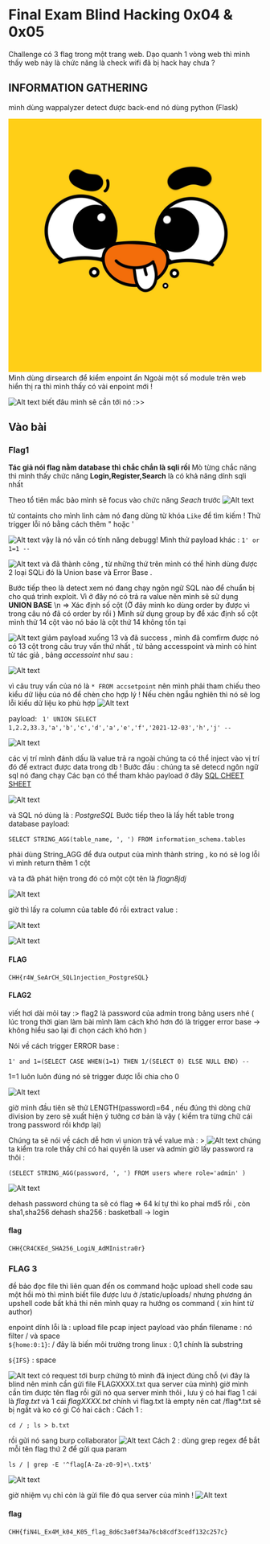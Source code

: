 # Final Exam Blind Hacking 0x04 & 0x05
Challenge có 3 flag trong một trang web.
Dạo quanh 1 vòng web thì mình thấy web này là chức năng là check wifi đã bị hack hay chưa  ? 
## INFORMATION GATHERING 
 mình dùng wappalyzer detect được back-end nó dùng python (Flask)
 
 ![Alt text](image.png)
 Mình dùng dirsearch để kiểm enpoint ẩn 
 Ngoài một số module trên web hiển thị ra thì mình thấy có vài enpoint mới ! 
 
 ![Alt text](image-1.png)
 biết đâu mình sẽ cần tới nó :>> 

## Vào bài 

### Flag1
 **Tác giả nói flag nằm database thì chắc chắn là sqli rồi**
 Mò từng chắc năng thì mình thấy chức năng **Login,Register,Search** là có khả năng dính sqli nhất 

Theo tổ tiên mắc bảo mình sẽ focus vào chức năng *Seach* trước 
![Alt text](image-2.png)

từ containts cho mình linh cảm nó đang dùng từ khóa ```Like``` để tìm kiếm ! 
Thử trigger lỗi nó bằng cách thêm "  hoặc ' 

![Alt text](image-3.png)
vậy là nó vẫn có tính năng debugg! 
Mình thử payload khác : 
```1' or 1=1 --```

![Alt text](image-4.png)
và đã thành công , từ những thứ trên mình có thể hình dùng được 2 loại SQLi 
đó là Union base và Error Base .

Bước tiếp theo là detect xem nó đang chạy ngôn ngữ SQL nào để chuẩn bị cho quá trình exploit.
Vì ở đây nó có trả ra value nên mình sẽ sử dụng **UNION BASE** \n
=> Xác định số cột (Ở đây mình ko dùng order by được vì trong câu nó đã có order by rồi )
Mình sử dụng group by để xác định số cột 
mình thử 14 cột vào nó báo là cột thứ 14 không tồn tại 

![Alt text](image-5.png)
giảm payload xuống 13 
và đã success , mình đã comfirm được nó có 13 cột trong câu truy vấn thứ nhất , từ bảng accesspoint 
và mình có hint từ tác giả , bảng *accessoint* như sau :

![Alt text](image-6.png)

vì câu truy vấn của nó là ```* FROM accsetpoint``` nên mình phải tham chiếu theo kiểu dữ liệu của nó để chèn cho hợp lý ! 
Nếu chèn ngẫu nghiên thì nó sẽ log lỗi kiểu dữ liệu ko phù hợp 
![Alt text](image-7.png)

payload: ``` 1' UNION SELECT 1,2.2,33.3,'a','b','c','d','a','e','f','2021-12-03','h','j' --```

![Alt text](image-8.png)

các vị trí mình đánh dấu là value trả ra ngoài chúng ta có thể inject vào vị trí đó để extract được data trong db !
Bước đầu : chúng ta sẽ detecd ngôn ngữ sql nó đang chạy 
Các bạn có thể tham khảo payload ở đây [SQL CHEET SHEET](https://portswigger.net/web-security/sql-injection/cheat-sheet)

![Alt text](image-9.png)

và SQL nó dùng là  : *PostgreSQL*
Bước tiếp theo là lấy hết table trong database 
payload: 
```
SELECT STRING_AGG(table_name, ', ') FROM information_schema.tables
```
phải dùng String_AGG để đưa output của mình thành string , ko nó sẽ log lỗi vì mình return thêm 1 cột 

và ta đã phát hiện trong đó có một cột tên là *flagn8jdj* 

![Alt text](image-10.png)

giờ thì lấy ra column của table đó rồi extract value : 

![Alt text](image-11.png)


![Alt text](image-12.png)

#### FLAG 
 ```
 CHH{r4W_SeArCH_SQL1njection_PostgreSQL}
 ```


#### FLAG2
 viết hơi dài mỏi tay :> flag2 là password của admin trong bảng users nhé ( lúc trong thời gian làm bài mình làm cách khó hơn đó là trigger error base -> không hiểu sao lại đi chọn cách khó hơn )

 Nói về cách trigger ERROR base : 
 ```
 1' and 1=(SELECT CASE WHEN(1=1) THEN 1/(SELECT 0) ELSE NULL END) --
 ```
 1=1 luôn luôn đúng nó sẽ trigger được lỗi chia cho 0 
 
 ![Alt text](image-13.png)

 giờ mình đầu tiên sẽ thử LENGTH(password)=64  , nếu đúng thì dòng chữ division by zero sẽ xuất hiện 
 ý tưởng cơ bản là vậy ( kiểm tra từng chữ cái trong password rồi khớp lại)

 Chúng ta sẽ nói về cách dễ hơn vì union trả về value mà : >
![Alt text](image-15.png)
chúng ta kiểm tra role thấy chỉ có hai quyền là user và admin 
giờ lấy password ra thôi  :  
```
(SELECT STRING_AGG(password, ', ') FROM users where role='admin' )
```
![Alt text](image-16.png)

dehash password chúng ta sẽ có flag => 64 kí tự thì ko phaỉ md5 rồi , còn sha1,sha256 
dehash sha256 : basketball -> login
#### flag
```
CHH{CR4CKEd_SHA256_LogiN_AdMInistra0r}
```

### FLAG 3
đề bảo đọc file thì liên quan đến os command hoặc upload shell code 
sau một hồi mò thì mình biết file được lưu ở /static/uploads/  nhưng phương án upshell code bất khả thi nên mình quay ra hướng os command ( xin hint từ author)

enpoint dính lỗi là : upload file pcap 
inject payload vào phần filename  : nó filter / và space  
```${home:0:1}```: /  đây là biến môi trường trong linux : 0,1 chính là substring 

```${IFS}``` : space 

![Alt text](image-17.png)
có request tới burp chứng tỏ mình đã inject đúng chỗ (vì đây là blind nên mình cần gửi file FLAGXXXX.txt qua server của mình)
giờ mình cần tìm được tên flag rồi gửi nó qua server mình thôi , lưu ý có hai flag 1 cái là *flag.txt* và 1 cái *flagXXXX.txt* chính vì flag.txt là empty nên cat /flag*.txt sẽ bị ngắt và ko có gì 
Có hai cách : 
Cách 1  :  
  ```
  cd / ; ls > b.txt
  ```
  rồi gửi nó sang burp collaborator 
  ![Alt text](image-18.png)
Cách 2 : 
dùng grep regex để bắt mỗi tên flag thứ 2  để gửi qua param 
```
ls / | grep -E '^flag[A-Za-z0-9]+\.txt$'
```
![Alt text](image-19.png)

giờ nhiệm vụ chỉ còn là gửi file đó qua server của mình ! 
![Alt text](image-20.png)

#### flag 
```
CHH{fiN4L_Ex4M_k04_K05_flag_8d6c3a0f34a76cb8cdf3cedf132c257c}
```